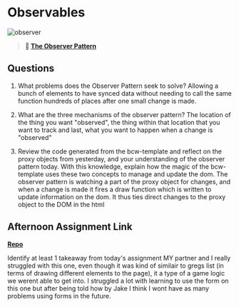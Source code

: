 # Observables

![observer](https://bcw.blob.core.windows.net/public/img/journals/8014045611652045)

> **📖 [The Observer Pattern](https://codeworksacademy.com/fs-student-guide/resources/wk3/04-Observer-Pattern)**

## Questions

1. What problems does the Observer Pattern seek to solve?
Allowing a bunch of elements to have synced data without needing to call the same function hundreds of places after one small change is made.
2. What are the three mechanisms of the observer pattern?
The location of the thing you want "observed", the thing within that location that you want to track and last, what you want to happen when a change is "observed"

3. Review the code generated from the bcw-template and reflect on the proxy objects from yesterday, and your understanding of the observer pattern today. With this knowledge, explain how the magic of the bcw-template uses these two concepts to manage and update the dom.
The observer pattern is watching a part of the proxy object for changes, and when a change is made it fires a draw function which is written to update information on the dom.  It thus ties direct changes to the proxy object to the DOM in the html
## Afternoon Assignment Link

**[Repo](https://github.com/devinwithoft/fruitSalad)**

Identify at least 1 takeaway from today's assignment
MY partner and I really struggled with this one, even though it was kind of similair to gregs list (in terms of drawing different elements to the page), it a type of a game logic we werent able to get into. I struggled a lot with learning to use the form on this one but after being told how by Jake I think I wont have as many problems using forms in the future.